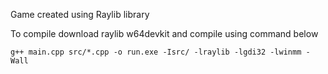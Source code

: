Game created using Raylib library

To compile download raylib w64devkit and compile using command below

```
g++ main.cpp src/*.cpp -o run.exe -Isrc/ -lraylib -lgdi32 -lwinmm -Wall
```
